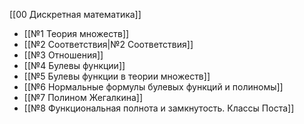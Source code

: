 [[00 Дискретная математика]]

- [[№1 Теория множеств]]
- [[№2 Соответствия|№2 Соответствия]]
- [[№3 Отношения]]
- [[№4 Булевы функции]]
- [[№5 Булевы функции в теории множеств]]
- [[№6 Нормальные формулы булевых функций и полиномы]]
- [[№7 Полином Жегалкина]]
- [[№8 Функциональная полнота и замкнутость. Классы Поста]]